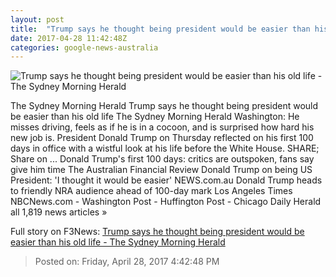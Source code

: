 ```yaml
---
layout: post
title:  "Trump says he thought being president would be easier than his old life - The Sydney Morning Herald"
date: 2017-04-28 11:42:48Z
categories: google-news-australia
---
```


![Trump says he thought being president would be easier than his old life - The Sydney Morning Herald](http://www.smh.com.au/content/dam/images/g/v/u/8/j/e/image.related.articleLeadwide.620x349.gvv6o7.png/1493379576627.jpg)

The Sydney Morning Herald Trump says he thought being president would be easier than his old life The Sydney Morning Herald Washington: He misses driving, feels as if he is in a cocoon, and is surprised how hard his new job is. President Donald Trump on Thursday reflected on his first 100 days in office with a wistful look at his life before the White House. SHARE; Share on ... Donald Trump's first 100 days: critics are outspoken, fans say give him time The Australian Financial Review Donald Trump on being US President: 'I thought it would be easier' NEWS.com.au Donald Trump heads to friendly NRA audience ahead of 100-day mark Los Angeles Times NBCNews.com - Washington Post - Huffington Post - Chicago Daily Herald all 1,819 news articles »


Full story on F3News: [Trump says he thought being president would be easier than his old life - The Sydney Morning Herald](http://www.f3nws.com/n/PFQnJF)

> Posted on: Friday, April 28, 2017 4:42:48 PM
